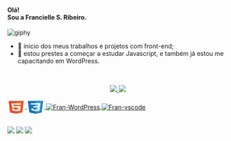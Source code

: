 #### Olá! <br> Sou a Francielle S. Ribeiro.   

  
![giphy](https://user-images.githubusercontent.com/84882022/146021704-560962d2-4b31-49a1-85e5-ac72ce51fae7.gif)
  

- 🔭 início dos meus trabalhos e projetos com front-end;
- 🌱 estou prestes a começar a estudar Javascript, e também já estou me capacitando em WordPress.

## 

<br>
<div align="center">
  <a href="https://github.com/FrancielleSoares">
  <img width="49%" src="https://github-readme-stats.vercel.app/api?username=franciellesoares&show_icons=true&theme=merko&include_all_commits=true&count_private=true"/>
  <img width="49%" src="https://github-readme-stats.vercel.app/api/top-langs/?username=franciellesoares&layout=compact&langs_count=7&theme=merko"/>
</div>

<div style="display: inline_block"><br>
    <img align="center" alt="Fran-HTML" height="30" width="40" src="https://raw.githubusercontent.com/devicons/devicon/master/icons/html5/html5-original.svg">
    <img align="center" alt="Fran-CSS" height="30" width="40" src="https://raw.githubusercontent.com/devicons/devicon/master/icons/css3/css3-original.svg">
    <img align="center" alt="Fran-WordPress" height="30" width="40" src="https://cdn.jsdelivr.net/gh/devicons/devicon/icons/wordpress/wordpress-plain.svg">
    <img align="center" alt="Fran-vscode" height="30" width="40" src="https://cdn.jsdelivr.net/gh/devicons/devicon/icons/vscode/vscode-original.svg"/>
</div>
  
  ##
  
<div>
  <a href="https://www.instagram.com/fran.soarees/" target="_blank"><img src="https://img.shields.io/badge/Instagram-E4405F?style=for-the-badge&logo=instagram&logoColor=white" target="_blank"></a>
  <a href="mailto:frangirassoll@gmail.com" target="_blank"><img src="https://img.shields.io/badge/Gmail-D14836?style=for-the-badge&logo=gmail&logoColor=white" target="_blank"></a>
  <a href="https://www.linkedin.com/in/francielle-s-ribeiro-6a74381a4/" target="_blank"><img src="https://img.shields.io/badge/LinkedIn-0077B5?style=for-the-badge&logo=linkedin&logoColor=white" target="_blank"></a>
</div>


